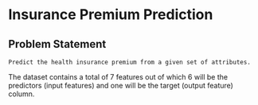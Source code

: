 # Insurance Premium Prediction


## Problem Statement
~~~
Predict the health insurance premium from a given set of attributes. 
~~~

The dataset contains a total of 7 features out of which 6 will be the predictors (input features) and one will be the target (output feature) column.


